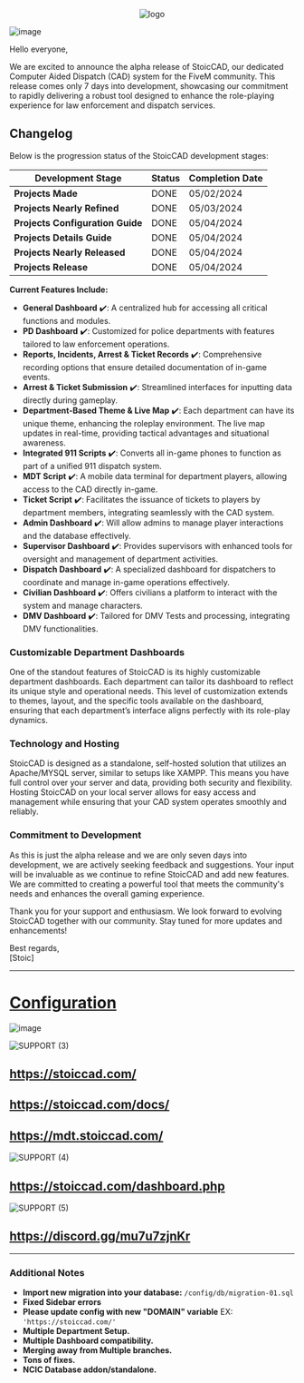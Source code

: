 
<p align="center">
  <img src="https://github.com/TheStoicBear/StoicCAD/assets/112611821/fa4e54af-834a-4589-8b64-c8e2d0e0435a" alt="logo">
</p>


![image](https://github.com/TheStoicBear/StoicCAD/assets/112611821/6ba5a894-36f3-4ae6-8fe8-db41199d0c1b)

Hello everyone,

We are excited to announce the alpha release of StoicCAD, our dedicated Computer Aided Dispatch (CAD) system for the FiveM community. This release comes only 7 days into development, showcasing our commitment to rapidly delivering a robust tool designed to enhance the role-playing experience for law enforcement and dispatch services.

## Changelog

Below is the progression status of the StoicCAD development stages:

| Development Stage                | Status   | Completion Date |
|----------------------------------|----------|-----------------|
| **Projects Made**                | DONE     | 05/02/2024      |
| **Projects Nearly Refined**      | DONE     | 05/03/2024      |
| **Projects Configuration Guide** | DONE     | 05/04/2024      |
| **Projects Details Guide**       | DONE     | 05/04/2024      |
| **Projects Nearly Released**     | DONE     | 05/04/2024      |
| **Projects Release**             | DONE     | 05/04/2024      |

**Current Features Include:**
- **General Dashboard** ✔️: A centralized hub for accessing all critical functions and modules.
- **PD Dashboard** ✔️: Customized for police departments with features tailored to law enforcement operations.
- **Reports, Incidents, Arrest & Ticket Records** ✔️: Comprehensive recording options that ensure detailed documentation of in-game events.
- **Arrest & Ticket Submission** ✔️: Streamlined interfaces for inputting data directly during gameplay.
- **Department-Based Theme & Live Map** ✔️: Each department can have its unique theme, enhancing the roleplay environment. The live map updates in real-time, providing tactical advantages and situational awareness.
- **Integrated 911 Scripts** ✔️: Converts all in-game phones to function as part of a unified 911 dispatch system.
- **MDT Script** ✔️: A mobile data terminal for department players, allowing access to the CAD directly in-game.
- **Ticket Script** ✔️: Facilitates the issuance of tickets to players by department members, integrating seamlessly with the CAD system.
- **Admin Dashboard** ✔️: Will allow admins to manage player interactions and the database effectively.
- **Supervisor Dashboard** ✔️: Provides supervisors with enhanced tools for oversight and management of department activities.
- **Dispatch Dashboard** ✔️: A specialized dashboard for dispatchers to coordinate and manage in-game operations effectively.
- **Civilian Dashboard** ✔️: Offers civilians a platform to interact with the system and manage characters.
- **DMV Dashboard** ✔️: Tailored for DMV Tests and processing, integrating DMV functionalities.

### Customizable Department Dashboards
One of the standout features of StoicCAD is its highly customizable department dashboards. Each department can tailor its dashboard to reflect its unique style and operational needs. This level of customization extends to themes, layout, and the specific tools available on the dashboard, ensuring that each department’s interface aligns perfectly with its role-play dynamics.

### Technology and Hosting
StoicCAD is designed as a standalone, self-hosted solution that utilizes an Apache/MYSQL server, similar to setups like XAMPP. This means you have full control over your server and data, providing both security and flexibility. Hosting StoicCAD on your local server allows for easy access and management while ensuring that your CAD system operates smoothly and reliably.

### Commitment to Development
As this is just the alpha release and we are only seven days into development, we are actively seeking feedback and suggestions. Your input will be invaluable as we continue to refine StoicCAD and add new features. We are committed to creating a powerful tool that meets the community's needs and enhances the overall gaming experience.

Thank you for your support and enthusiasm. We look forward to evolving StoicCAD together with our community. Stay tuned for more updates and enhancements!

Best regards,  
[Stoic]

---

# [Configuration](https://stoiccad.com/docs/configuration.html)

![image](https://github.com/TheStoicBear/StoicCAD/assets/112611821/1b9057a1-a57c-48fd-8517-c60b39f975dd)

![SUPPORT (3)](https://github.com/TheStoicBear/StoicCAD/assets/112611821/25d0617f-51c1-4b80-a19f-a7bf3f44a4c9)

## https://stoiccad.com/  
## https://stoiccad.com/docs/  
## https://mdt.stoiccad.com/

![SUPPORT (4)](https://github.com/TheStoicBear/StoicCAD/assets/112611821/06461ac7-a73c-468b-9cc4-0cb80eca8750)

## https://stoiccad.com/dashboard.php

![SUPPORT (5)](https://github.com/TheStoicBear/StoicCAD/assets/112611821/9a76edd4-3cc5-4985-b38f-5aa7cae5faa8)

## https://discord.gg/mu7u7zjnKr

---

### Additional Notes
- **Import new migration into your database:** `/config/db/migration-01.sql`
- **Fixed Sidebar errors**
- **Please update config with new "DOMAIN" variable** EX: `'https://stoiccad.com/'`
- **Multiple Department Setup.**
- **Multiple Dashboard compatibility.**
- **Merging away from Multiple branches.**
- **Tons of fixes.**
- **NCIC Database addon/standalone.**
